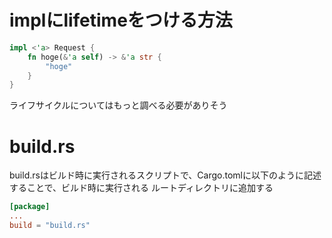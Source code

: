 # implにlifetimeをつける方法

```rust
impl <'a> Request {
    fn hoge(&'a self) -> &'a str {
        "hoge"
    }
}
```

ライフサイクルについてはもっと調べる必要がありそう

# build.rs

build.rsはビルド時に実行されるスクリプトで、Cargo.tomlに以下のように記述することで、ビルド時に実行される
ルートディレクトリに追加する

```toml
[package]
...
build = "build.rs"
```
